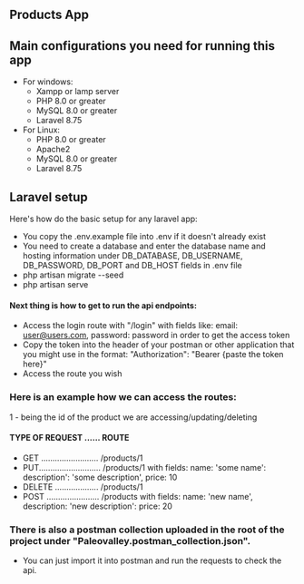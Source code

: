 ## Products App

## Main configurations you need for running this app
- For windows:
  - Xampp or lamp server
  - PHP 8.0 or greater
  - MySQL 8.0 or greater
  - Laravel 8.75
- For Linux:
  - PHP 8.0 or greater
  - Apache2
  - MySQL 8.0 or greater
  - Laravel 8.75

## Laravel setup

Here's how do the basic setup for any laravel app:
- You copy the .env.example file into .env if it doesn't already exist
- You need to create a database and enter the database name and hosting information under DB_DATABASE, DB_USERNAME, DB_PASSWORD, DB_PORT and DB_HOST fields in .env file
- php artisan migrate --seed
- php artisan serve

#### Next thing is how to get to run the api endpoints:

- Access the login route with "/login" with fields like: email: user@users.com, password: password in order to get the access token
- Copy the token into the header of your postman or other application that you might use in the format: "Authorization": "Bearer {paste the token here}"
- Access the route you wish

### Here is an example how we can access the routes:

1 - being the id of the product we are accessing/updating/deleting
  #### TYPE OF REQUEST ......  ROUTE
- GET ......................... /products/1
- PUT........................... /products/1 with fields: name: 'some name': description': 'some description', price: 10
- DELETE ................... /products/1 
- POST ....................... /products with fields: name: 'new name', description: 'new description': price: 20

### There is also a postman collection uploaded in the root of the project under "Paleovalley.postman_collection.json".
- You can just import it into postman and run the requests to check the api.

